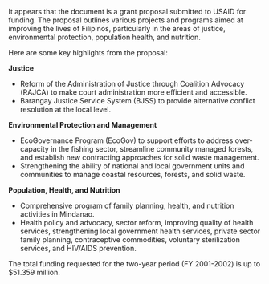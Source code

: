 It appears that the document is a grant proposal submitted to USAID for funding. The proposal outlines various projects and programs aimed at improving the lives of Filipinos, particularly in the areas of justice, environmental protection, population health, and nutrition.

Here are some key highlights from the proposal:

**Justice**

* Reform of the Administration of Justice through Coalition Advocacy (RAJCA) to make court administration more efficient and accessible.
* Barangay Justice Service System (BJSS) to provide alternative conflict resolution at the local level.

**Environmental Protection and Management**

* EcoGovernance Program (EcoGov) to support efforts to address over-capacity in the fishing sector, streamline community managed forests, and establish new contracting approaches for solid waste management.
* Strengthening the ability of national and local government units and communities to manage coastal resources, forests, and solid waste.

**Population, Health, and Nutrition**

* Comprehensive program of family planning, health, and nutrition activities in Mindanao.
* Health policy and advocacy, sector reform, improving quality of health services, strengthening local government health services, private sector family planning, contraceptive commodities, voluntary sterilization services, and HIV/AIDS prevention.

The total funding requested for the two-year period (FY 2001-2002) is up to $51.359 million.